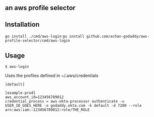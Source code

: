 ## an aws profile selector

## Installation

`go install ./cmd/aws-login`
`go install github.com/achan-godaddy/aws-profile-selector/cmd/aws-login`

## Usage

```
$ aws-login
```

Uses the profiles defined in ~/.aws/credentials

```
[default]

[example-prod]
aws_account_id=123456789012
credential_process = aws-okta-processor authenticate -u USER_ID_GOES_HERE -o godaddy.okta.com -k default -d 7200 --role arn:aws:iam::123456789012:role/THE_ROLE
```
